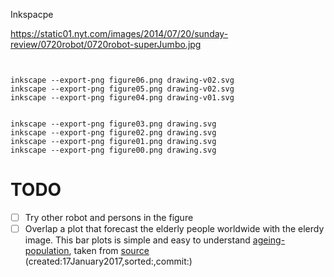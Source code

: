 Inkspacpe


https://static01.nyt.com/images/2014/07/20/sunday-review/0720robot/0720robot-superJumbo.jpg



```


inkscape --export-png figure06.png drawing-v02.svg
inkscape --export-png figure05.png drawing-v02.svg
inkscape --export-png figure04.png drawing-v01.svg
```


```

inkscape --export-png figure03.png drawing.svg
inkscape --export-png figure02.png drawing.svg
inkscape --export-png figure01.png drawing.svg
inkscape --export-png figure00.png drawing.svg

```
# TODO
- [ ] Try other robot and persons in the figure
- [ ] Overlap a plot that forecast the elderly people worldwide with the elerdy image. 
   This bar plots is simple and easy to understand [ageing-population](http://www.un.org/sites/www.un.org/files/2016/02/02/ageing-population.pg), taken
   from [source](http://www.un.org/en/sections/issues-depth/ageing/)  
	(created:17January2017,sorted:,commit:) 

